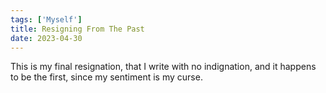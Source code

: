 ```yaml
---
tags: ['Myself']
title: Resigning From The Past
date: 2023-04-30
---
```


This is my final resignation,
that I write with no indignation,
and it happens to be the first,
since my sentiment is my curse.
